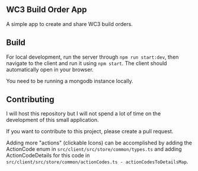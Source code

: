 ## WC3 Build Order App

A simple app to create and share WC3 build orders.

## Build

For local development, run the server through `npm run start:dev`, 
then navigate to the client and run it using `npm start`. 
The client should automatically open in your browser.

You need to be running a mongodb instance locally.

## Contributing
I will host this repository but I will not spend a lot of time on the development of this small application.

If you want to contribute to this project, please create a pull request.

Adding more "actions" (clickable Icons) can be accomplished by adding the 
ActionCode enum in `src/client/src/store/common/types.ts` and adding ActionCodeDetails for this
code in `src/client/src/store/common/actionCodes.ts - actionCodesToDetailsMap`.

